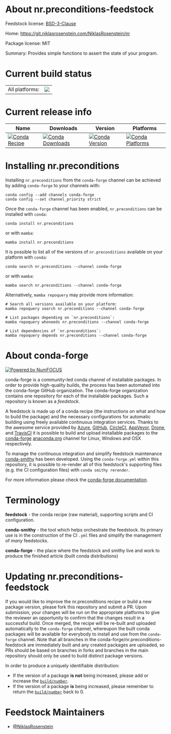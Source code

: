 About nr.preconditions-feedstock
================================

Feedstock license: [BSD-3-Clause](https://github.com/conda-forge/nr.preconditions-feedstock/blob/main/LICENSE.txt)

Home: https://git.niklasrosenstein.com/NiklasRosenstein/nr

Package license: MIT

Summary: Provides simple functions to assert the state of your program.

Current build status
====================


<table><tr><td>All platforms:</td>
    <td>
      <a href="https://dev.azure.com/conda-forge/feedstock-builds/_build/latest?definitionId=13601&branchName=main">
        <img src="https://dev.azure.com/conda-forge/feedstock-builds/_apis/build/status/nr.preconditions-feedstock?branchName=main">
      </a>
    </td>
  </tr>
</table>

Current release info
====================

| Name | Downloads | Version | Platforms |
| --- | --- | --- | --- |
| [![Conda Recipe](https://img.shields.io/badge/recipe-nr.preconditions-green.svg)](https://anaconda.org/conda-forge/nr.preconditions) | [![Conda Downloads](https://img.shields.io/conda/dn/conda-forge/nr.preconditions.svg)](https://anaconda.org/conda-forge/nr.preconditions) | [![Conda Version](https://img.shields.io/conda/vn/conda-forge/nr.preconditions.svg)](https://anaconda.org/conda-forge/nr.preconditions) | [![Conda Platforms](https://img.shields.io/conda/pn/conda-forge/nr.preconditions.svg)](https://anaconda.org/conda-forge/nr.preconditions) |

Installing nr.preconditions
===========================

Installing `nr.preconditions` from the `conda-forge` channel can be achieved by adding `conda-forge` to your channels with:

```
conda config --add channels conda-forge
conda config --set channel_priority strict
```

Once the `conda-forge` channel has been enabled, `nr.preconditions` can be installed with `conda`:

```
conda install nr.preconditions
```

or with `mamba`:

```
mamba install nr.preconditions
```

It is possible to list all of the versions of `nr.preconditions` available on your platform with `conda`:

```
conda search nr.preconditions --channel conda-forge
```

or with `mamba`:

```
mamba search nr.preconditions --channel conda-forge
```

Alternatively, `mamba repoquery` may provide more information:

```
# Search all versions available on your platform:
mamba repoquery search nr.preconditions --channel conda-forge

# List packages depending on `nr.preconditions`:
mamba repoquery whoneeds nr.preconditions --channel conda-forge

# List dependencies of `nr.preconditions`:
mamba repoquery depends nr.preconditions --channel conda-forge
```


About conda-forge
=================

[![Powered by
NumFOCUS](https://img.shields.io/badge/powered%20by-NumFOCUS-orange.svg?style=flat&colorA=E1523D&colorB=007D8A)](https://numfocus.org)

conda-forge is a community-led conda channel of installable packages.
In order to provide high-quality builds, the process has been automated into the
conda-forge GitHub organization. The conda-forge organization contains one repository
for each of the installable packages. Such a repository is known as a *feedstock*.

A feedstock is made up of a conda recipe (the instructions on what and how to build
the package) and the necessary configurations for automatic building using freely
available continuous integration services. Thanks to the awesome service provided by
[Azure](https://azure.microsoft.com/en-us/services/devops/), [GitHub](https://github.com/),
[CircleCI](https://circleci.com/), [AppVeyor](https://www.appveyor.com/),
[Drone](https://cloud.drone.io/welcome), and [TravisCI](https://travis-ci.com/)
it is possible to build and upload installable packages to the
[conda-forge](https://anaconda.org/conda-forge) [anaconda.org](https://anaconda.org/)
channel for Linux, Windows and OSX respectively.

To manage the continuous integration and simplify feedstock maintenance
[conda-smithy](https://github.com/conda-forge/conda-smithy) has been developed.
Using the ``conda-forge.yml`` within this repository, it is possible to re-render all of
this feedstock's supporting files (e.g. the CI configuration files) with ``conda smithy rerender``.

For more information please check the [conda-forge documentation](https://conda-forge.org/docs/).

Terminology
===========

**feedstock** - the conda recipe (raw material), supporting scripts and CI configuration.

**conda-smithy** - the tool which helps orchestrate the feedstock.
                   Its primary use is in the construction of the CI ``.yml`` files
                   and simplify the management of *many* feedstocks.

**conda-forge** - the place where the feedstock and smithy live and work to
                  produce the finished article (built conda distributions)


Updating nr.preconditions-feedstock
===================================

If you would like to improve the nr.preconditions recipe or build a new
package version, please fork this repository and submit a PR. Upon submission,
your changes will be run on the appropriate platforms to give the reviewer an
opportunity to confirm that the changes result in a successful build. Once
merged, the recipe will be re-built and uploaded automatically to the
`conda-forge` channel, whereupon the built conda packages will be available for
everybody to install and use from the `conda-forge` channel.
Note that all branches in the conda-forge/nr.preconditions-feedstock are
immediately built and any created packages are uploaded, so PRs should be based
on branches in forks and branches in the main repository should only be used to
build distinct package versions.

In order to produce a uniquely identifiable distribution:
 * If the version of a package **is not** being increased, please add or increase
   the [``build/number``](https://docs.conda.io/projects/conda-build/en/latest/resources/define-metadata.html#build-number-and-string).
 * If the version of a package **is** being increased, please remember to return
   the [``build/number``](https://docs.conda.io/projects/conda-build/en/latest/resources/define-metadata.html#build-number-and-string)
   back to 0.

Feedstock Maintainers
=====================

* [@NiklasRosenstein](https://github.com/NiklasRosenstein/)

